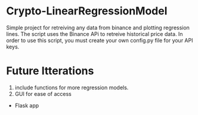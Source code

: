 # Crypto-LinearRegressionModel
 Simple project for retreiving any data from binance and plotting regression lines. The script uses the Binance APi to retreive historical price data. In order to use this script, you must create your own config.py file for your API keys.
 
# Future Itterations
1. include functions for more regression models.
2. GUI for ease of access
 - Flask app

